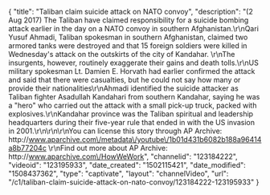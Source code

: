 {
    "title": "Taliban claim suicide attack on NATO convoy",
    "description": "(2 Aug 2017) The Taliban have claimed responsibility for a suicide bombing attack earlier in the day on a NATO convoy in southern Afghanistan.\r\nQari Yusuf Ahmadi, Taliban spokesman in southern Afghanistan, claimed two armored tanks were destroyed and that 15 foreign soldiers were killed in Wednesday's attack on the outskirts of the city of Kandahar. \r\nThe insurgents, however, routinely exaggerate their gains and death tolls.\r\nUS military spokesman Lt. Damien E. Horvath had earlier confirmed the attack and said that there were casualties, but he could not say how many or provide their nationalities\r\nAhmadi identified the suicide attacker as Taliban fighter Asadullah Kandahari from southern Kandahar, saying he was a \"hero\" who carried out the attack with a small pick-up truck, packed with explosives.\r\nKandahar province was the Taliban spiritual and leadership headquarters during their five-year rule that ended in with the US invasion in 2001.\r\n\r\n\r\nYou can license this story through AP Archive: http:\/\/www.aparchive.com\/metadata\/youtube\/1b01d431b6082b188a96414a8b77204c \r\nFind out more about AP Archive: http:\/\/www.aparchive.com\/HowWeWork",
    "channelid": "123184222",
    "videoid": "123195933",
    "date_created": "1502115421",
    "date_modified": "1508437362",
    "type": "captivate",
    "layout": "channelVideo",
    "url": "\/c1\/taliban-claim-suicide-attack-on-nato-convoy\/123184222-123195933"
}